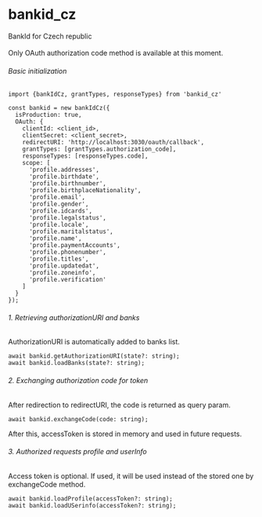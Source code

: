 # bankid_cz
BankId for Czech republic<br><br>
Only OAuth authorization code method is available at this moment.

###### Basic initialization
```
import {bankIdCz, grantTypes, responseTypes} from 'bankid_cz'

const bankid = new bankIdCz({
  isProduction: true,
  OAuth: {
    clientId: <client_id>,
    clientSecret: <client_secret>,
    redirectURI: 'http://localhost:3030/oauth/callback',
    grantTypes: [grantTypes.authorization_code],
    responseTypes: [responseTypes.code],
    scope: [
      'profile.addresses',
      'profile.birthdate',
      'profile.birthnumber',
      'profile.birthplaceNationality',
      'profile.email',
      'profile.gender',
      'profile.idcards',
      'profile.legalstatus',
      'profile.locale',
      'profile.maritalstatus',
      'profile.name',
      'profile.paymentAccounts',
      'profile.phonenumber',
      'profile.titles',
      'profile.updatedat',
      'profile.zoneinfo',
      'profile.verification'
    ]
  }
});
```
###### 1. Retrieving authorizationURI and banks
AuthorizationURI is automatically added to banks list.
```
await bankid.getAuthorizationURI(state?: string);
await bankid.loadBanks(state?: string);
```
###### 2. Exchanging authorization code for token
After redirection to redirectURI, the code is returned as query param.
```
await bankid.exchangeCode(code: string);
```
After this, accessToken is stored in memory and used in future requests.

###### 3. Authorized requests profile and userInfo
Access token is optional. If used, it will be used instead of the stored one by exchangeCode method.
```
await bankid.loadProfile(accessToken?: string);
await bankid.loadUSerinfo(accessToken?: string);
```
